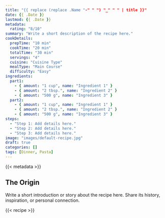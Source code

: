 ```yaml
---
title: "{{ replace (replace .Name "-" " ") "_" " " | title }}"
date: {{ .Date }}
lastmod: {{ .Date }}
metadata:
  rating: "8/10"
summary: "Write a short description of the recipe here."
cookDetails:
  prepTime: "10 min"
  cookTime: "20 min"
  totalTime: "30 min"
  servings: "4"
  cuisine: "Cuisine Type"
  mealType: "Main Course"
  difficulty: "Easy"
ingredients:
  part1:
    - { amount: "1 cup", name: "Ingredient 1" }
    - { amount: "2 tbsp.", name: "Ingredient 2" }
    - { amount: "500 g", name: "Ingredient 3" }
  part2:
    - { amount: "1 cup", name: "Ingredient 1" }
    - { amount: "2 tbsp.", name: "Ingredient 2" }
    - { amount: "500 g", name: "Ingredient 3" }
steps:
  - "Step 1: Add details here."
  - "Step 2: Add details here."
  - "Step 3: Add details here."
image: "images/default-recipe.jpg"
draft: true
categories: []
tags: [Dinner, Pasta]
---
```


{{< metadata >}}

## The Origin

Write a short introduction or story about the recipe here. Share its history, inspiration, or personal connection.

{{< recipe >}}